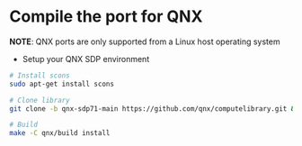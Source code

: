 # Compile the port for QNX

**NOTE**: QNX ports are only supported from a Linux host operating system

- Setup your QNX SDP environment

```bash
# Install scons
sudo apt-get install scons

# Clone library
git clone -b qnx-sdp71-main https://github.com/qnx/computelibrary.git && cd computelibrary

# Build
make -C qnx/build install
```
